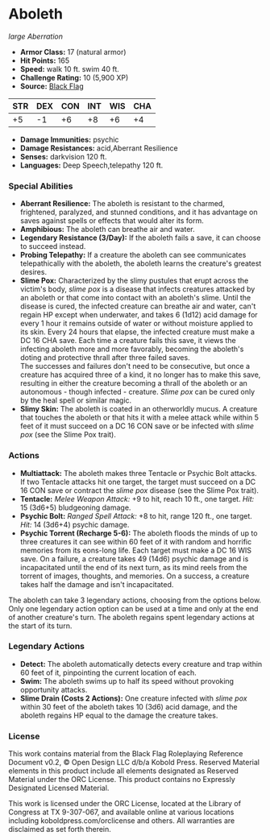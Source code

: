 # Aboleth

*large* *Aberration*

- **Armor Class:** 17 (natural armor)
- **Hit Points:** 165 
- **Speed:** walk 10 ft. swim 40 ft.
- **Challenge Rating:** 10 (5,900 XP)
- **Source:** [Black Flag](https://koboldpress.com/kpstore/product/tovrpg-pg-mv/)

| STR | DEX | CON | INT | WIS | CHA |
| --- | --- | --- | --- | --- | --- |
| +5 | -1 | +6 | +8 | +6 | +4 |

- **Damage Immunities:** psychic
- **Damage Resistances:** acid,Aberrant Resilience
- **Senses:** darkvision 120 ft.
- **Languages:** Deep Speech,telepathy 120 ft.

### Special Abilities

- **Aberrant Resilience:** The aboleth is resistant to the charmed, frightened, paralyzed, and stunned conditions, and it has advantage on saves against spells or effects that would alter its form.
- **Amphibious:** The aboleth can breathe air and water.
- **Legendary Resistance (3/Day):** If the aboleth fails a save, it can choose to succeed instead.
- **Probing Telepathy:** If a creature the aboleth can see communicates telepathically with the aboleth, the aboleth learns the creature's greatest desires.
- **Slime Pox:** Characterized by the slimy pustules that erupt across the victim's body, _slime pox_ is a disease that infects creatures attacked by an aboleth or that come into contact with an aboleth's slime. Until the disease is cured, the infected creature can breathe air and water, can't regain HP except when underwater, and takes 6 (1d12) acid damage for every 1 hour it remains outside of water or without moisture applied to its skin. Every 24 hours that elapse, the infected creature must make a DC 16 CHA save. Each time a creature fails this save, it views the infecting aboleth more and more favorably, becoming the aboleth's doting and protective thrall after three failed saves.<br>The successes and failures don't need to be consecutive, but once a creature has acquired three of a kind, it no longer has to make this save, resulting in either the creature becoming a thrall of the aboleth or an autonomous - though infected - creature. _Slime pox_ can be cured only by the heal spell or similar magic.
- **Slimy Skin:** The aboleth is coated in an otherworldly mucus. A creature that touches the aboleth or that hits it with a melee attack while within 5 feet of it must succeed on a DC 16 CON save or be infected with _slime pox_ (see the Slime Pox trait).

### Actions

- **Multiattack:** The aboleth makes three Tentacle or Psychic Bolt attacks. If two Tentacle attacks hit one target, the target must succeed on a DC 16 CON save or contract the _slime pox_ disease (see the Slime Pox trait).
- **Tentacle:** _Melee Weapon Attack:_ +9 to hit, reach 10 ft., one target. _Hit:_ 15 (3d6+5) bludgeoning damage.
- **Psychic Bolt:** _Ranged Spell Attack:_ +8 to hit, range 120 ft., one target. _Hit:_ 14 (3d6+4) psychic damage.
- **Psychic Torrent (Recharge 5-6):** The aboleth floods the minds of up to three creatures it can see within 60 feet of it with random and horrific memories from its eons-long life. Each target must make a DC 16 WIS save. On a failure, a creature takes 49 (14d6) psychic damage and is incapacitated until the end of its next turn, as its mind reels from the torrent of images, thoughts, and memories. On a success, a creature takes half the damage and isn't incapacitated.

The aboleth can take 3 legendary actions, choosing from the options below. Only one legendary action option can be used at a time and only at the end of another creature's turn. The aboleth regains spent legendary actions at the start of its turn.

### Legendary Actions

- **Detect:** The aboleth automatically detects every creature and trap within 60 feet of it, pinpointing the current location of each.
- **Swim:** The aboleth swims up to half its speed without provoking opportunity attacks.
- **Slime Drain (Costs 2 Actions):** One creature infected with _slime pox_ within 30 feet of the aboleth takes 10 (3d6) acid damage, and the aboleth regains HP equal to the damage the creature takes.


### License

This work contains material from the Black Flag Roleplaying Reference Document v0.2, © Open Design LLC d/b/a Kobold Press. Reserved Material elements in this product include all elements designated as Reserved Material under the ORC License. This product contains no Expressly Designated Licensed Material.

This work is licensed under the ORC License, located at the Library of Congress at TX 9-307-067, and available online at various locations including koboldpress.com/orclicense and others. All warranties are disclaimed as set forth therein.
